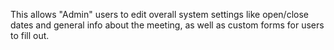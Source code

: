 This allows "Admin" users to edit overall system settings like open/close dates and general info about the meeting, as well as custom forms for users to fill out. 